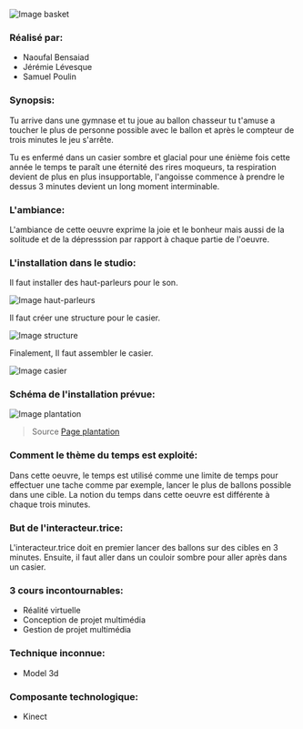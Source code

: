 ![Image basket](../../media/media3minutes/image_basket.png)

### Réalisé par:
- Naoufal Bensaiad
- Jérémie Lévesque
- Samuel Poulin

### Synopsis:
Tu arrive dans une gymnase et tu joue au ballon chasseur tu t'amuse a toucher le plus de personne possible avec le ballon et après le compteur de trois minutes le jeu s'arrête.

Tu es enfermé dans un casier sombre et glacial pour une énième fois cette année le temps te paraît une éternité des rires moqueurs, ta respiration devient de plus en plus insupportable, l'angoisse commence à prendre le dessus 3 minutes devient un long moment interminable.

### L'ambiance:
L'ambiance de cette oeuvre exprime la joie et le bonheur mais aussi de la solitude et de la dépresssion par rapport à chaque partie de l'oeuvre.

### L'installation dans le studio:

Il faut installer des haut-parleurs pour le son.

![Image haut-parleurs](../../media/media3minutes/speakers_installes.png)

Il faut créer une structure pour le casier.

![Image structure](../../media/media3minutes/3minutesstructure.png)

Finalement, Il faut assembler le casier.

![Image casier](../../media/media3minutes/casier.png)

### Schéma de l'installation prévue:
![Image plantation](../../media/media3minutes/plantation2.drawio.png)

>Source [Page plantation](https://tim-montmorency.com/2022/projets/3-minutes/docs/web/preproduction.html)

### Comment le thème du temps est exploité:
Dans cette oeuvre, le temps est utilisé comme une limite de temps pour effectuer une tache comme par exemple, lancer le plus de ballons possible dans une cible. La notion du temps dans cette oeuvre est différente à chaque trois minutes.

### But de l'interacteur.trice:
L'interacteur.trice doit en premier lancer des ballons sur des cibles en 3 minutes. Ensuite, il faut aller dans un couloir sombre pour aller après dans un casier.

### 3 cours incontournables:
- Réalité virtuelle
- Conception de projet multimédia
- Gestion de projet multimédia

### Technique inconnue:
- Model 3d

### Composante technologique:
- Kinect
